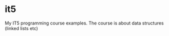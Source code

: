 it5
===

My IT5 programming course examples.
The course is about data structures (linked lists etc)

